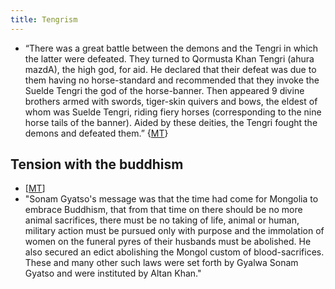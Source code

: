 ```yaml
---
title: Tengrism
---
```


- “There was a great battle between the demons and the Tengri in which the latter were defeated. They turned to Qormusta Khan Tengri (ahura mazdA), the high god, for aid. He declared that their defeat was due to them having no horse-standard and recommended that they invoke the Suelde Tengri the god of the horse-banner. Then appeared 9 divine brothers armed with swords, tiger-skin quivers and bows, the eldest of whom was Suelde Tengri, riding fiery horses (corresponding to the nine horse tails of the banner). Aided by these deities, the Tengri fought the demons and defeated them.” {[MT](https://manasataramgini.wordpress.com/2013/04/03/some-further-notes-on-the-mongol-religion/)}

## Tension with the buddhism
- \[[MT](https://manasataramgini.wordpress.com/2013/04/03/some-further-notes-on-the-mongol-religion/)\]
- "Sonam Gyatso's message was that the time had come for Mongolia to embrace Buddhism, that from that time on there should be no more animal sacrifices, there must be no taking of life, animal or human, military action must be pursued only with purpose and the immolation of women on the funeral pyres of their husbands must be abolished. He also secured an edict abolishing the Mongol custom of blood-sacrifices. These and many other such laws were set forth by Gyalwa Sonam Gyatso and were instituted by Altan Khan."
